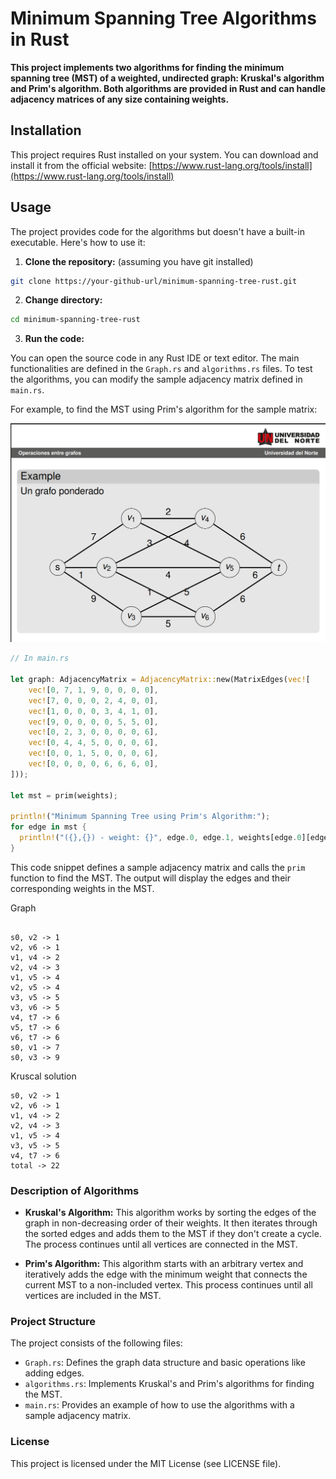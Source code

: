 # Minimum Spanning Tree Algorithms in Rust

**This project implements two algorithms for finding the minimum spanning tree (MST) of a weighted, undirected graph: Kruskal's algorithm and Prim's algorithm. Both algorithms are provided in Rust and can handle adjacency matrices of any size containing weights.**

## Installation

This project requires Rust installed on your system. You can download and install it from the official website: [https://www.rust-lang.org/tools/install](https://www.rust-lang.org/tools/install)

## Usage

The project provides code for the algorithms but doesn't have a built-in executable. Here's how to use it:

1. **Clone the repository:** (assuming you have git installed)

```bash
git clone https://your-github-url/minimum-spanning-tree-rust.git
```

2. **Change directory:**

```bash
cd minimum-spanning-tree-rust
```

3. **Run the code:**

You can open the source code in any Rust IDE or text editor. The main functionalities are defined in the `Graph.rs` and `algorithms.rs` files. To test the algorithms, you can modify the sample adjacency matrix defined in `main.rs`.

For example, to find the MST using Prim's algorithm for the sample matrix:

![Alt text](img.png)

```rust
// In main.rs

let graph: AdjacencyMatrix = AdjacencyMatrix::new(MatrixEdges(vec![
    vec![0, 7, 1, 9, 0, 0, 0, 0],
    vec![7, 0, 0, 0, 2, 4, 0, 0],
    vec![1, 0, 0, 0, 3, 4, 1, 0],
    vec![9, 0, 0, 0, 0, 5, 5, 0],
    vec![0, 2, 3, 0, 0, 0, 0, 6],
    vec![0, 4, 4, 5, 0, 0, 0, 6],
    vec![0, 0, 1, 5, 0, 0, 0, 6],
    vec![0, 0, 0, 0, 6, 6, 6, 0],
]));

let mst = prim(weights);

println!("Minimum Spanning Tree using Prim's Algorithm:");
for edge in mst {
  println!("({},{}) - weight: {}", edge.0, edge.1, weights[edge.0][edge.1]);
}

```

This code snippet defines a sample adjacency matrix and calls the `prim` function to find the MST. The output will display the edges and their corresponding weights in the MST.

Graph

```text

s0, v2 -> 1
v2, v6 -> 1
v1, v4 -> 2
v2, v4 -> 3
v1, v5 -> 4
v2, v5 -> 4
v3, v5 -> 5
v3, v6 -> 5
v4, t7 -> 6
v5, t7 -> 6
v6, t7 -> 6
s0, v1 -> 7
s0, v3 -> 9
```

Kruscal solution

```text
s0, v2 -> 1
v2, v6 -> 1
v1, v4 -> 2
v2, v4 -> 3
v1, v5 -> 4
v3, v5 -> 5
v4, t7 -> 6
total -> 22
```

### Description of Algorithms

* **Kruskal's Algorithm:** This algorithm works by sorting the edges of the graph in non-decreasing order of their weights. It then iterates through the sorted edges and adds them to the MST if they don't create a cycle. The process continues until all vertices are connected in the MST.

* **Prim's Algorithm:** This algorithm starts with an arbitrary vertex and iteratively adds the edge with the minimum weight that connects the current MST to a non-included vertex. This process continues until all vertices are included in the MST.

### Project Structure

The project consists of the following files:

* `Graph.rs`: Defines the graph data structure and basic operations like adding edges.
* `algorithms.rs`: Implements Kruskal's and Prim's algorithms for finding the MST.
* `main.rs`: Provides an example of how to use the algorithms with a sample adjacency matrix.

### License

This project is licensed under the MIT License (see LICENSE file).
